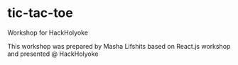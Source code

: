 # tic-tac-toe
Workshop for HackHolyoke


This workshop was prepared by Masha Lifshits based on React.js workshop and presented @ HackHolyoke
